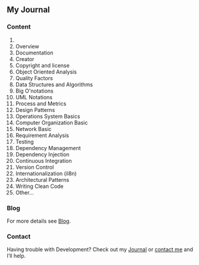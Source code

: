## My Journal

### Content
<ol>
  <li>
  <li>Overview
  <li>Documentation
  <li>Creator
  <li>Copyright and license
  <li>Object Oriented Analysis
  <li>Quality Factors
  <li>Data Structures and Algorithms
  <li>Big O'notations
  <li>UML Notations
  <li>Process and Metrics
  <li>Design Patterns
  <li>Operations System Basics
  <li>Computer Organization Basic
  <li>Network Basic
  <li>Requirement Analysis
  <li>Testing
  <li>Dependency Management
  <li>Dependency Injection
  <li>Continuous Integration
  <li>Version Control
  <li>Internationalization (il8n)
  <li>Architectural Patterns
  <li>Writing Clean Code
  <li>Other...
</ol>

### Blog
For more details see [Blog](http://keeyanajones.github.io/website/).

### Contact
Having trouble with Development? Check out my [Journal](http://keeyanajones.github.io/Journal/) or [contact me](https://github.com/keeyanajones) and I’ll help.


